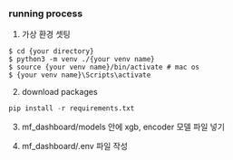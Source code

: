 ### running process 
1. 가상 환경 셋팅
```
$ cd {your directory}
$ python3 -m venv ./{your venv name}
$ source {your venv name}/bin/activate # mac os
$ {your venv name}\Scripts\activate 
```
   
2. download packages
```python
pip install -r requirements.txt
```

3. mf_dashboard/models 안에 xgb, encoder 모델 파일 넣기   

4. mf_dashboard/.env 파일 작성 
 
